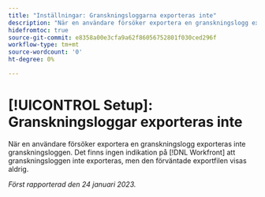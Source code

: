 ```yaml
---
title: "Inställningar: Granskningsloggarna exporteras inte"
description: "När en användare försöker exportera en granskningslogg exporteras inte granskningsloggen. Det finns inget i Workfront som tyder på att granskningsloggen inte exporteras, men den förväntade exportfilen visas aldrig."
hidefromtoc: true
source-git-commit: e8358a00e3cfa9a62f86056752801f030ced296f
workflow-type: tm+mt
source-wordcount: '0'
ht-degree: 0%

---
```



# [!UICONTROL Setup]: Granskningsloggar exporteras inte

När en användare försöker exportera en granskningslogg exporteras inte granskningsloggen. Det finns ingen indikation på [!DNL Workfront] att granskningsloggen inte exporteras, men den förväntade exportfilen visas aldrig.

_Först rapporterad den 24 januari 2023._

